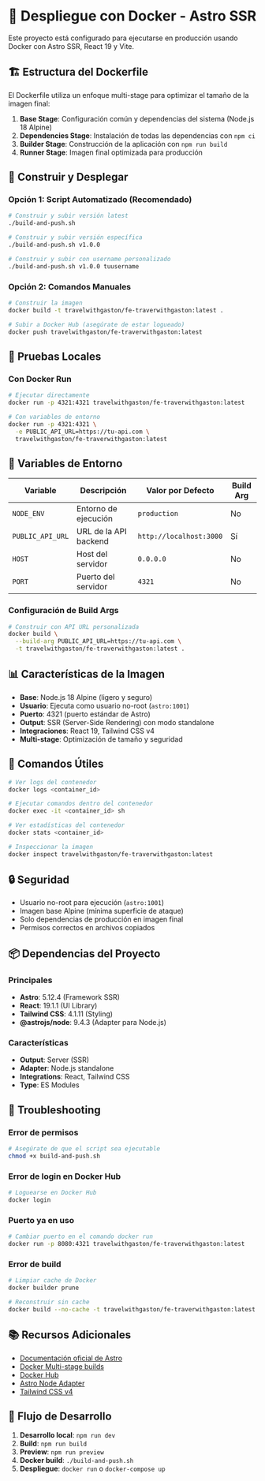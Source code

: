 # 🐳 Despliegue con Docker - Astro SSR

Este proyecto está configurado para ejecutarse en producción usando Docker con Astro SSR, React 19 y Vite.

## 🏗️ Estructura del Dockerfile

El Dockerfile utiliza un enfoque multi-stage para optimizar el tamaño de la imagen final:

1. **Base Stage**: Configuración común y dependencias del sistema (Node.js 18 Alpine)
2. **Dependencies Stage**: Instalación de todas las dependencias con `npm ci`
3. **Builder Stage**: Construcción de la aplicación con `npm run build`
4. **Runner Stage**: Imagen final optimizada para producción

## 🚀 Construir y Desplegar

### Opción 1: Script Automatizado (Recomendado)

```bash
# Construir y subir versión latest
./build-and-push.sh

# Construir y subir versión específica
./build-and-push.sh v1.0.0

# Construir y subir con username personalizado
./build-and-push.sh v1.0.0 tuusername
```

### Opción 2: Comandos Manuales

```bash
# Construir la imagen
docker build -t travelwithgaston/fe-traverwithgaston:latest .

# Subir a Docker Hub (asegúrate de estar logueado)
docker push travelwithgaston/fe-traverwithgaston:latest
```

## 🧪 Pruebas Locales

### Con Docker Run

```bash
# Ejecutar directamente
docker run -p 4321:4321 travelwithgaston/fe-traverwithgaston:latest

# Con variables de entorno
docker run -p 4321:4321 \
  -e PUBLIC_API_URL=https://tu-api.com \
  travelwithgaston/fe-traverwithgaston:latest
```

## 🔧 Variables de Entorno

| Variable | Descripción | Valor por Defecto | Build Arg |
|----------|-------------|-------------------|-----------|
| `NODE_ENV` | Entorno de ejecución | `production` | No |
| `PUBLIC_API_URL` | URL de la API backend | `http://localhost:3000` | Sí |
| `HOST` | Host del servidor | `0.0.0.0` | No |
| `PORT` | Puerto del servidor | `4321` | No |

### Configuración de Build Args

```bash
# Construir con API URL personalizada
docker build \
  --build-arg PUBLIC_API_URL=https://tu-api.com \
  -t travelwithgaston/fe-traverwithgaston:latest .
```

## 📊 Características de la Imagen

- **Base**: Node.js 18 Alpine (ligero y seguro)
- **Usuario**: Ejecuta como usuario no-root (`astro:1001`)
- **Puerto**: 4321 (puerto estándar de Astro)
- **Output**: SSR (Server-Side Rendering) con modo standalone
- **Integraciones**: React 19, Tailwind CSS v4
- **Multi-stage**: Optimización de tamaño y seguridad

## 🐳 Comandos Útiles

```bash
# Ver logs del contenedor
docker logs <container_id>

# Ejecutar comandos dentro del contenedor
docker exec -it <container_id> sh

# Ver estadísticas del contenedor
docker stats <container_id>

# Inspeccionar la imagen
docker inspect travelwithgaston/fe-traverwithgaston:latest
```

## 🔒 Seguridad

- Usuario no-root para ejecución (`astro:1001`)
- Imagen base Alpine (mínima superficie de ataque)
- Solo dependencias de producción en imagen final
- Permisos correctos en archivos copiados

## 📦 Dependencias del Proyecto

### Principales
- **Astro**: 5.12.4 (Framework SSR)
- **React**: 19.1.1 (UI Library)
- **Tailwind CSS**: 4.1.11 (Styling)
- **@astrojs/node**: 9.4.3 (Adapter para Node.js)

### Características
- **Output**: Server (SSR)
- **Adapter**: Node.js standalone
- **Integrations**: React, Tailwind CSS
- **Type**: ES Modules

## 🚨 Troubleshooting

### Error de permisos
```bash
# Asegúrate de que el script sea ejecutable
chmod +x build-and-push.sh
```

### Error de login en Docker Hub
```bash
# Loguearse en Docker Hub
docker login
```

### Puerto ya en uso
```bash
# Cambiar puerto en el comando docker run
docker run -p 8080:4321 travelwithgaston/fe-traverwithgaston:latest
```

### Error de build
```bash
# Limpiar cache de Docker
docker builder prune

# Reconstruir sin cache
docker build --no-cache -t travelwithgaston/fe-traverwithgaston:latest .
```

## 📚 Recursos Adicionales

- [Documentación oficial de Astro](https://docs.astro.build/)
- [Docker Multi-stage builds](https://docs.docker.com/develop/dev-best-practices/multistage-build/)
- [Docker Hub](https://hub.docker.com/)
- [Astro Node Adapter](https://docs.astro.build/en/guides/integrations-guide/node/)
- [Tailwind CSS v4](https://tailwindcss.com/docs/installation)

## 🔄 Flujo de Desarrollo

1. **Desarrollo local**: `npm run dev`
2. **Build**: `npm run build`
3. **Preview**: `npm run preview`
4. **Docker build**: `./build-and-push.sh`
5. **Despliegue**: `docker run` o `docker-compose up`
